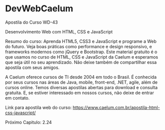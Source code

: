 # DevWebCaelum

Apostila do Curso WD-43

Desenvolvimento Web com HTML, CSS e JavaScript

Resumo do curso:
Aprenda HTML5, CSS3 e JavaScript e programe a Web do futuro. Veja boas práticas como performance e design responsivo, e frameworks modernos como jQuery e Bootstrap. Este material gratuito é o que usamos no curso de HTML, CSS e JavaScript da Caelum e esperamos que seja útil no seu aprendizado. Não deixe também de compartilhar essa apostila com seus amigos.

A Caelum oferece cursos de TI desde 2004 em todo o Brasil. É conhecida por seus cursos nas áreas de Java, mobile, front-end, .NET, agile, além de cursos online. Temos diversas apostilas abertas para download e consulta gratuita. E, se estiver interessado em nossos cursos, não deixe de entrar em contato.

Link para apostila web do curso: https://www.caelum.com.br/apostila-html-css-javascript/ 

Próximo Capitulo: 2.24